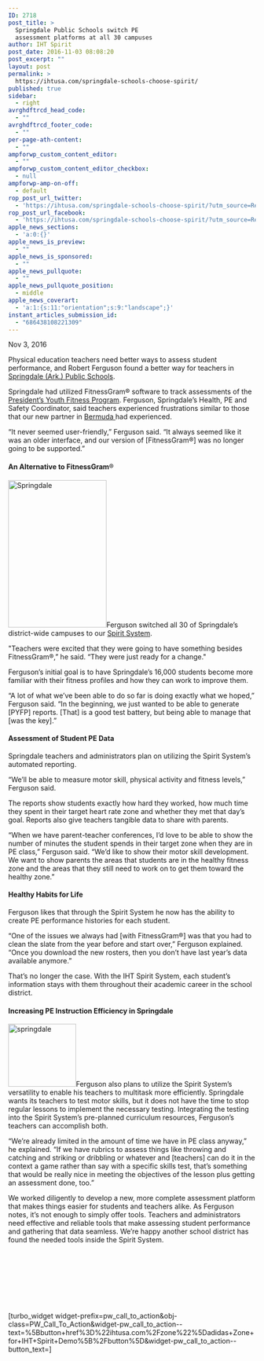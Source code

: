 ```yaml
---
ID: 2718
post_title: >
  Springdale Public Schools switch PE
  assessment platforms at all 30 campuses
author: IHT Spirit
post_date: 2016-11-03 08:08:20
post_excerpt: ""
layout: post
permalink: >
  https://ihtusa.com/springdale-schools-choose-spirit/
published: true
sidebar:
  - right
avrghdftrcd_head_code:
  - ""
avrghdftrcd_footer_code:
  - ""
per-page-ath-content:
  - ""
ampforwp_custom_content_editor:
  - ""
ampforwp_custom_content_editor_checkbox:
  - null
ampforwp-amp-on-off:
  - default
rop_post_url_twitter:
  - 'https://ihtusa.com/springdale-schools-choose-spirit/?utm_source=ReviveOldPost&utm_medium=social&utm_campaign=ReviveOldPost'
rop_post_url_facebook:
  - 'https://ihtusa.com/springdale-schools-choose-spirit/?utm_source=ReviveOldPost&utm_medium=social&utm_campaign=ReviveOldPost'
apple_news_sections:
  - 'a:0:{}'
apple_news_is_preview:
  - ""
apple_news_is_sponsored:
  - ""
apple_news_pullquote:
  - ""
apple_news_pullquote_position:
  - middle
apple_news_coverart:
  - 'a:1:{s:11:"orientation";s:9:"landscape";}'
instant_articles_submission_id:
  - "686438108221309"
---
```

Nov 3, 2016

<span style="font-weight: 400;">Physical education teachers need better ways to assess student performance, and Robert Ferguson found a better way for teachers in </span><a href="http://springdaleschools.org/"><span style="font-weight: 400;">Springdale (Ark.) Public Schools</span></a><span style="font-weight: 400;">.</span>

<span style="font-weight: 400;">Springdale had utilized FitnessGram® software to track assessments of the </span><a href="http://pyfp.org/"><span style="font-weight: 400;">President’s Youth Fitness Program</span></a><span style="font-weight: 400;">. Ferguson, Springdale’s Health, PE and Safety Coordinator, said teachers experienced frustrations similar to those that our new partner in </span><a href="https://ihtusa.com/pe-assessment-fitness-program/"><span style="font-weight: 400;">Bermuda </span></a><span style="font-weight: 400;">had experienced. </span><!--more-->

<span style="font-weight: 400;">“It never seemed user-friendly,” Ferguson said. “It always seemed like it was an older interface, and our version of [FitnessGram®] was no longer going to be supported.”</span>
<h4><b>An Alternative to FitnessGram</b><span style="font-weight: 400;">®</span></h4>
<span style="font-weight: 400;"><a href="https://ihtusa.com/wp-content/uploads/2016/11/02A0078.jpg"><img class="alignleft size-medium wp-image-2719" src="https://ihtusa.com/wp-content/uploads/2016/11/02A0078-200x300.jpg" alt="Springdale" width="200" height="300" /></a>Ferguson switched all 30 of Springdale’s district-wide campuses to our </span><a href="https://ihtusa.com/spirit-system/"><span style="font-weight: 400;">Spirit System</span></a><span style="font-weight: 400;">. </span>

<span style="font-weight: 400;">"Teachers were excited that they were going to have something besides FitnessGram</span><span style="font-weight: 400;">®</span><span style="font-weight: 400;">,” he said. “They were just ready for a change."</span>

<span style="font-weight: 400;">Ferguson’s initial goal is to have Springdale’s 16,000 students become more familiar with their fitness profiles and how they can work to improve them.</span>

<span style="font-weight: 400;">“A lot of what we’ve been able to do so far is doing exactly what we hoped,” Ferguson said. “In the beginning, we just wanted to be able to generate [PYFP] reports. [That] is a good test battery, but being able to manage that [was the key].”</span>
<h4><b>Assessment of Student PE Data</b></h4>
<span style="font-weight: 400;">Springdale teachers and administrators plan on utilizing the Spirit System’s automated reporting. </span>

<span style="font-weight: 400;">“We’ll be able to measure motor skill, physical activity and fitness levels,” Ferguson said.</span>

<span style="font-weight: 400;">The reports show students exactly how hard they worked, how much time they spent in their target heart rate zone and whether they met that day’s goal. Reports also give teachers tangible data to share with parents.</span>

<span style="font-weight: 400;">“When we have parent-teacher conferences, I’d love to be able to show the number of minutes the student spends in their target zone when they are in PE class,” Ferguson said. “We’d like to show their motor skill development. We want to show parents the areas that students are in the healthy fitness zone and the areas that they still need to work on to get them toward the healthy zone.”</span>
<h4><b>Healthy Habits for Life</b></h4>
<span style="font-weight: 400;">Ferguson likes that through the Spirit System he now has the ability to create PE performance histories for each student. </span>

<span style="font-weight: 400;">“One of the issues we always had [with FitnessGram®] was that you had to clean the slate from the year before and start over,” Ferguson explained. “Once you download the new rosters, then you don’t have last year’s data available anymore.”</span>

<span style="font-weight: 400;">That’s no longer the case. With the IHT Spirit System, each student’s information stays with them throughout their academic career in the school district. </span>
<h4><b>Increasing PE Instruction Efficiency in Springdale</b></h4>
<span style="font-weight: 400;"><a href="https://ihtusa.com/wp-content/uploads/2016/11/Springdalelogo.jpg"><img class="alignright size-full wp-image-2720" src="https://ihtusa.com/wp-content/uploads/2016/11/Springdalelogo.jpg" alt="springdale" width="138" height="128" /></a>Ferguson also plans to utilize the Spirit System’s versatility to enable his teachers to multitask more efficiently. Springdale wants its teachers to test motor skills, but it does not have the time to stop regular lessons to implement the necessary testing. Integrating the testing into the Spirit System’s pre-planned curriculum resources, Ferguson’s teachers can accomplish both. </span>

<span style="font-weight: 400;">“We’re already limited in the amount of time we have in PE class anyway,” he explained. “If we have rubrics to assess things like throwing and catching and striking or dribbling or whatever and [teachers] can do it in the context a game rather than say with a specific skills test, that’s something that would be really nice in meeting the objectives of the lesson plus getting an assessment done, too.”</span>

<span style="font-weight: 400;">We worked diligently to develop a new, more complete assessment platform that makes things easier for students and teachers alike. As Ferguson notes, it’s not enough to simply offer tools. Teachers and administrators need effective and reliable tools that make assessing student performance and gathering that data seamless. We’re happy another school district has found the needed tools inside the Spirit System.</span>

&nbsp;

&nbsp;

&nbsp;

&nbsp;

[turbo_widget widget-prefix=pw_call_to_action&obj-class=PW_Call_To_Action&widget-pw_call_to_action--text=%5Bbutton+href%3D%22ihtusa.com%2Fzone%22%5Dadidas+Zone+for+IHT+Spirit+Demo%5B%2Fbutton%5D&widget-pw_call_to_action--button_text=]

&nbsp;

&nbsp;

&nbsp;

&nbsp;